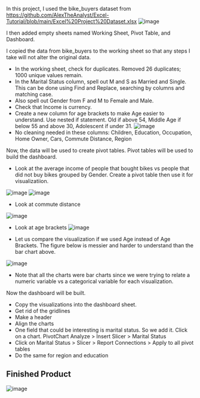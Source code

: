 In this project, I used the bike_buyers dataset from https://github.com/AlexTheAnalyst/Excel-Tutorial/blob/main/Excel%20Project%20Dataset.xlsx
![image](https://github.com/joemremoto/data-analytics-portfolio/assets/170858816/2cfb4742-664f-489a-891b-31af4e25757d)

I then added empty sheets named Working Sheet, Pivot Table, and Dashboard.

I copied the data from bike_buyers to the working sheet so that any steps I take will not alter the original data.
- In the working sheet, check for duplicates. Removed 26 duplicates; 1000 unique values remain.
- In the Marital Status column, spell out M and S as Married and Single. This can be done using Find and Replace, searching by columns and matching case.
- Also spell out Gender from F and M to Female and Male.
- Check that Income is currency.
- Create a new column for age brackets to make Age easier to understand. Use nested if statement. Old if above 54, Middle Age if below 55 and above 30, Adolescent if under 31.
![image](https://github.com/joemremoto/data-analytics-portfolio/assets/170858816/2e5cc876-c603-423c-b78c-f4aea93e3247)
- No cleaning needed in these columns: Children, Education, Occupation, Home Owner, Cars, Commute Distance, Region

Now, the data will be used to create pivot tables. Pivot tables will be used to build the dashboard.
- Look at the average income of people that bought bikes vs people that did not buy bikes grouped by Gender. Create a pivot table then use it for visualizatiion.

![image](https://github.com/joemremoto/data-analytics-portfolio/assets/170858816/f11b0247-e10e-40ec-9249-b93b21a627bd)
![image](https://github.com/joemremoto/data-analytics-portfolio/assets/170858816/2d450af7-c9ea-4ae8-8e37-88d5b4cece01)

- Look at commute distance

![image](https://github.com/joemremoto/data-analytics-portfolio/assets/170858816/e9cd8655-1445-4045-aa84-b36c69c36a6e)

- Look at age brackets
![image](https://github.com/joemremoto/data-analytics-portfolio/assets/170858816/07060c7c-b4c1-4f50-b8cb-9e8342bb5825)

- Let us compare the visualization if we used Age instead of Age Brackets. The figure below is messier and harder to understand than the bar chart above.

![image](https://github.com/joemremoto/data-analytics-portfolio/assets/170858816/22f24448-82c6-4ff6-ae34-cdff142e0b6a)


- Note that all the charts were bar charts since we were trying to relate a numeric variable vs a categorical variable for each visualization.

Now the dashboard will be built.
- Copy the visualizations into the dashboard sheet.
- Get rid of the gridlines
- Make a header
- Align the charts
- One field that could be interesting is marital status. So we add it. Click on a chart. PivotChart Analyze > Insert Slicer > Marital Status
- Click on Marital Status > Slicer > Report Connections > Apply to all pivot tables
- Do the same for region and education

## Finished Product

![image](https://github.com/joemremoto/data-analytics-portfolio/assets/170858816/ccd9716d-a0bd-4265-b33c-3dfc8fcbe47d)

